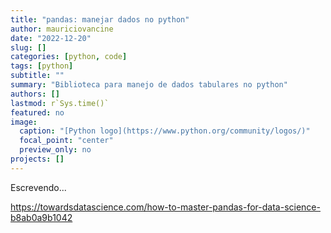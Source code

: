 ```yaml
---
title: "pandas: manejar dados no python"
author: mauriciovancine
date: "2022-12-20"
slug: []
categories: [python, code]
tags: [python]
subtitle: ""
summary: "Biblioteca para manejo de dados tabulares no python"
authors: []
lastmod: r`Sys.time()`
featured: no
image: 
  caption: "[Python logo](https://www.python.org/community/logos/)"
  focal_point: "center"
  preview_only: no
projects: []
---
```


Escrevendo...

https://towardsdatascience.com/how-to-master-pandas-for-data-science-b8ab0a9b1042
